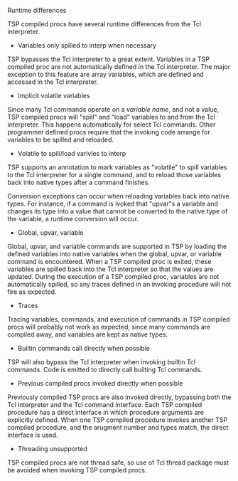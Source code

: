 Runtime differences

TSP compiled procs have several runtime differences from the Tcl interpreter.

  - Variables only spilled to interp when necessary

TSP bypasses the Tcl interpreter to a great extent.  Variables in a TSP compiled
proc are not automatically defined in the Tcl interpreter.  The major exception
to this feature are array variables, which are defined and accessed in the Tcl
interpreter.  

  - Implicit volatile variables

Since many Tcl commands operate on a *variable name*, and not a value, TSP
compiled procs will "spill" and "load" variables to and from the Tcl interpreter.
This happens automatically for select Tcl commands.  Other programmer defined
procs require that the invoking code arrange for variables to be spilled and
reloaded.

  - Volatile to spill/load varivles to interp

TSP supports an annotation to mark variables as "volatile" to spill variables to
the Tcl interpreter for a single command, and to reload those variables back into
native types after a command finishes.   

Conversion exceptions can occur when reloading variables back into native types.
For instance, if a command is ivoked that "upvar"s a variable and changes its
type into a value that cannot be converted to the native type of the variable, a 
runtime conversion will occur.

  - Global, upvar, variable

Global, upvar, and variable commands are supported in TSP by loading the defined
variables into native variables when the global, upvar, or variable command is 
encountered.  When a TSP compiled proc is exited, these variables are spilled back
into the Tcl interpreter so that the values are updated.  During the execution of
a TSP compiled proc, variables are not automatically spilled, so any traces defined
in an invoking procedure will not fire as expected.

  - Traces

Tracing variables, commands, and execution of commands in TSP compiled procs will 
probably not work as expected, since many commands are compiled away, and variables are
kept as native types.


  - Builtin commands call directly when possible

TSP will also bypass the Tcl interpreter when invoking builtin Tcl commands.  Code is
emitted to directly call builting Tcl commands.   

  - Previous compiled procs invoked directly when possible

Previously compiled TSP procs are also invoked directly, bypassing both the Tcl interpreter and
the Tcl command interface.   Each TSP compiled procedure has a direct interface in which 
procedure arguments are explicitly defined.  When one TSP compiled procedure invokes another
TSP compiled procedure, and the arugment number and types match, the direct interface is used.

  - Threading unsupported

TSP compiled procs are not thread safe, so use of Tcl thread package must be avoided 
when invoking TSP compiled procs.

